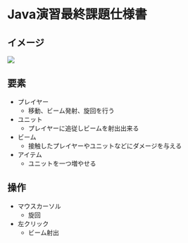 # Java演習最終課題仕様書

## イメージ
![](https://docs.google.com/drawings/d/e/2PACX-1vRq1AAanENnqoPgfl6OF0Pc8pyvIeJMKlwF9VUMRKH5Ia7YaJzSkgo7OmsZPRj0iYFchKt-6Jmrl3qH/pub?w=400)

## 要素
* プレイヤー
  * 移動、ビーム発射、旋回を行う
* ユニット
  * プレイヤーに追従しビームを射出出来る
* ビーム
  * 接触したプレイヤーやユニットなどにダメージを与える
* アイテム
  * ユニットを一つ増やせる

## 操作
* マウスカーソル
  * 旋回
* 左クリック
  * ビーム射出
